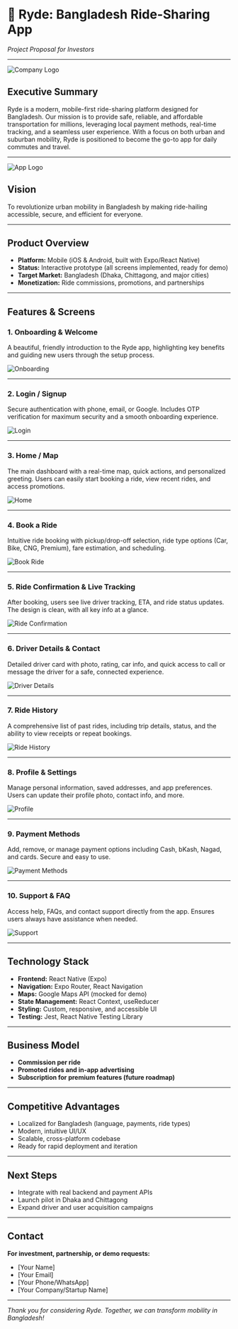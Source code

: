 # 🚗 Ryde: Bangladesh Ride-Sharing App  
*Project Proposal for Investors*

---

![Company Logo](./Proposal_assets/companyLogo.png)

## Executive Summary

Ryde is a modern, mobile-first ride-sharing platform designed for Bangladesh. Our mission is to provide safe, reliable, and affordable transportation for millions, leveraging local payment methods, real-time tracking, and a seamless user experience. With a focus on both urban and suburban mobility, Ryde is positioned to become the go-to app for daily commutes and travel.

---

![App Logo](./Proposal_assets/logo.jpeg)

## Vision

To revolutionize urban mobility in Bangladesh by making ride-hailing accessible, secure, and efficient for everyone.

---

## Product Overview

- **Platform:** Mobile (iOS & Android, built with Expo/React Native)
- **Status:** Interactive prototype (all screens implemented, ready for demo)
- **Target Market:** Bangladesh (Dhaka, Chittagong, and major cities)
- **Monetization:** Ride commissions, promotions, and partnerships

---

## Features & Screens

### 1. Onboarding & Welcome
A beautiful, friendly introduction to the Ryde app, highlighting key benefits and guiding new users through the setup process.

![Onboarding](./Proposal_assets/Home_01.jpg)

---

### 2. Login / Signup
Secure authentication with phone, email, or Google. Includes OTP verification for maximum security and a smooth onboarding experience.

![Login](./Proposal_assets/SignIn.jpg)

---

### 3. Home / Map
The main dashboard with a real-time map, quick actions, and personalized greeting. Users can easily start booking a ride, view recent rides, and access promotions.

![Home](./Proposal_assets/Home_01.jpg)

---

### 4. Book a Ride
Intuitive ride booking with pickup/drop-off selection, ride type options (Car, Bike, CNG, Premium), fare estimation, and scheduling.

![Book Ride](./Proposal_assets/Book01.jpg)

---

### 5. Ride Confirmation & Live Tracking
After booking, users see live driver tracking, ETA, and ride status updates. The design is clean, with all key info at a glance.

![Ride Confirmation](./Proposal_assets/RideConfirmation01.jpg)

---

### 6. Driver Details & Contact
Detailed driver card with photo, rating, car info, and quick access to call or message the driver for a safe, connected experience.

![Driver Details](./Proposal_assets/Profile01.jpg)

---

### 7. Ride History
A comprehensive list of past rides, including trip details, status, and the ability to view receipts or repeat bookings.

![Ride History](./Proposal_assets/History.jpg)

---

### 8. Profile & Settings
Manage personal information, saved addresses, and app preferences. Users can update their profile photo, contact info, and more.

![Profile](./Proposal_assets/Profile01.jpg)

---

### 9. Payment Methods
Add, remove, or manage payment options including Cash, bKash, Nagad, and cards. Secure and easy to use.

![Payment Methods](./Proposal_assets/PaymentAddress.jpg)

---

### 10. Support & FAQ
Access help, FAQs, and contact support directly from the app. Ensures users always have assistance when needed.

![Support](./Proposal_assets/Support.jpg)

---

## Technology Stack

- **Frontend:** React Native (Expo)
- **Navigation:** Expo Router, React Navigation
- **Maps:** Google Maps API (mocked for demo)
- **State Management:** React Context, useReducer
- **Styling:** Custom, responsive, and accessible UI
- **Testing:** Jest, React Native Testing Library

---

## Business Model

- **Commission per ride**
- **Promoted rides and in-app advertising**
- **Subscription for premium features (future roadmap)**

---

## Competitive Advantages

- Localized for Bangladesh (language, payments, ride types)
- Modern, intuitive UI/UX
- Scalable, cross-platform codebase
- Ready for rapid deployment and iteration

---

## Next Steps

- Integrate with real backend and payment APIs
- Launch pilot in Dhaka and Chittagong
- Expand driver and user acquisition campaigns

---

## Contact

**For investment, partnership, or demo requests:**  
- [Your Name]  
- [Your Email]  
- [Your Phone/WhatsApp]  
- [Your Company/Startup Name]

---

*Thank you for considering Ryde. Together, we can transform mobility in Bangladesh!*
